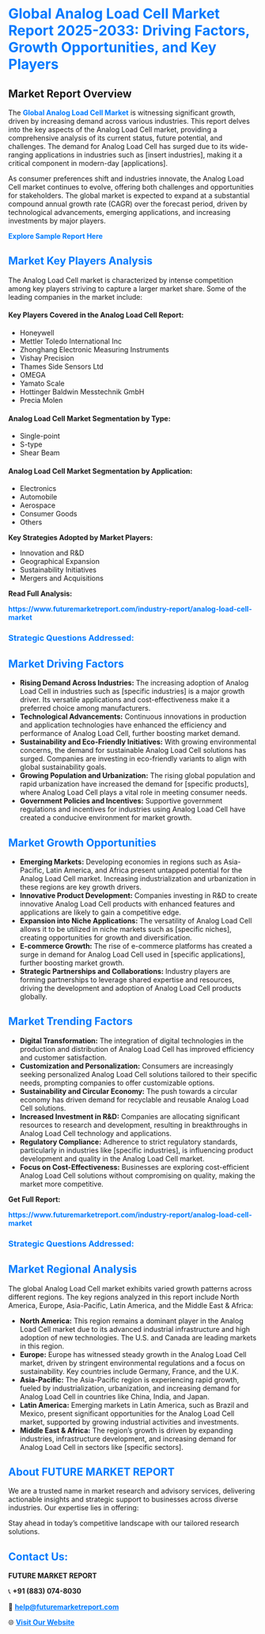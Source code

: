 <h1 style="color: #007BFF;">Global Analog Load Cell Market Report 2025-2033: Driving Factors, Growth Opportunities, and Key Players</h1>

<section id="overview">
<h2>Market Report Overview</h2>
<p>The <a href="https://www.futuremarketreport.com/industry-report/analog-load-cell-market" style="color: #007BFF; text-decoration: none;"><strong>Global Analog Load Cell Market</strong></a> is witnessing significant growth, driven by increasing demand across various industries. This report delves into the key aspects of the Analog Load Cell market, providing a comprehensive analysis of its current status, future potential, and challenges. The demand for Analog Load Cell has surged due to its wide-ranging applications in industries such as [insert industries], making it a critical component in modern-day [applications].</p>
<p>As consumer preferences shift and industries innovate, the Analog Load Cell market continues to evolve, offering both challenges and opportunities for stakeholders. The global market is expected to expand at a substantial compound annual growth rate (CAGR) over the forecast period, driven by technological advancements, emerging applications, and increasing investments by major players.</p>
</section>

<section id="overview">
<p><a href="https://www.futuremarketreport.com/request-sample/reportId=76278" style="color: #007BFF; text-decoration: none;"><strong>Explore Sample Report Here</strong></a></p>
</section>

<section id="key-players">
<h2 style="color: #007BFF;">Market Key Players Analysis</h2>
<p>The Analog Load Cell market is characterized by intense competition among key players striving to capture a larger market share. Some of the leading companies in the market include:</p>
<h4>Key Players Covered in the Analog Load Cell Report:</h4>
<ul><li>Honeywell</li><li>Mettler Toledo International Inc</li><li>Zhonghang Electronic Measuring Instruments</li><li>Vishay Precision</li><li>Thames Side Sensors Ltd</li><li>OMEGA</li><li>Yamato Scale</li><li>Hottinger Baldwin Messtechnik GmbH</li><li>Precia Molen</li></ul>
<h4>Analog Load Cell Market Segmentation by Type:</h4>
<ul><li>Single-point</li><li>S-type</li><li>Shear Beam</li></ul>

<h4>Analog Load Cell Market Segmentation by Application:</h4>
<ul><li>Electronics</li><li>Automobile</li><li>Aerospace</li><li>Consumer Goods</li><li>Others</li></ul>
<p><strong>Key Strategies Adopted by Market Players:</strong></p>
<ul>
<li>Innovation and R&D</li>
<li>Geographical Expansion</li>
<li>Sustainability Initiatives</li>
<li>Mergers and Acquisitions</li>
</ul>
</section>

<section>
<p><strong>Read Full Analysis: </strong></p><a href="https://www.futuremarketreport.com/industry-report/analog-load-cell-market" style="color: #007BFF; text-decoration: none;"><strong>https://www.futuremarketreport.com/industry-report/analog-load-cell-market</strong></a>
<h3 style="color: #007BFF;">Strategic Questions Addressed:</h3>
</section>

<section id="driving-factors">
<h2 style="color: #007BFF;">Market Driving Factors</h2>
<ul>
<li><strong>Rising Demand Across Industries:</strong> The increasing adoption of Analog Load Cell in industries such as [specific industries] is a major growth driver. Its versatile applications and cost-effectiveness make it a preferred choice among manufacturers.</li>
<li><strong>Technological Advancements:</strong> Continuous innovations in production and application technologies have enhanced the efficiency and performance of Analog Load Cell, further boosting market demand.</li>
<li><strong>Sustainability and Eco-Friendly Initiatives:</strong> With growing environmental concerns, the demand for sustainable Analog Load Cell solutions has surged. Companies are investing in eco-friendly variants to align with global sustainability goals.</li>
<li><strong>Growing Population and Urbanization:</strong> The rising global population and rapid urbanization have increased the demand for [specific products], where Analog Load Cell plays a vital role in meeting consumer needs.</li>
<li><strong>Government Policies and Incentives:</strong> Supportive government regulations and incentives for industries using Analog Load Cell have created a conducive environment for market growth.</li>
</ul>
</section>

<section id="growth-opportunities">
<h2 style="color: #007BFF;">Market Growth Opportunities</h2>
<ul>
<li><strong>Emerging Markets:</strong> Developing economies in regions such as Asia-Pacific, Latin America, and Africa present untapped potential for the Analog Load Cell market. Increasing industrialization and urbanization in these regions are key growth drivers.</li>
<li><strong>Innovative Product Development:</strong> Companies investing in R&D to create innovative Analog Load Cell products with enhanced features and applications are likely to gain a competitive edge.</li>
<li><strong>Expansion into Niche Applications:</strong> The versatility of Analog Load Cell allows it to be utilized in niche markets such as [specific niches], creating opportunities for growth and diversification.</li>
<li><strong>E-commerce Growth:</strong> The rise of e-commerce platforms has created a surge in demand for Analog Load Cell used in [specific applications], further boosting market growth.</li>
<li><strong>Strategic Partnerships and Collaborations:</strong> Industry players are forming partnerships to leverage shared expertise and resources, driving the development and adoption of Analog Load Cell products globally.</li>
</ul>
</section>

<section id="trending-factors">
<h2 style="color: #007BFF;">Market Trending Factors</h2>
<ul>
<li><strong>Digital Transformation:</strong> The integration of digital technologies in the production and distribution of Analog Load Cell has improved efficiency and customer satisfaction.</li>
<li><strong>Customization and Personalization:</strong> Consumers are increasingly seeking personalized Analog Load Cell solutions tailored to their specific needs, prompting companies to offer customizable options.</li>
<li><strong>Sustainability and Circular Economy:</strong> The push towards a circular economy has driven demand for recyclable and reusable Analog Load Cell solutions.</li>
<li><strong>Increased Investment in R&D:</strong> Companies are allocating significant resources to research and development, resulting in breakthroughs in Analog Load Cell technology and applications.</li>
<li><strong>Regulatory Compliance:</strong> Adherence to strict regulatory standards, particularly in industries like [specific industries], is influencing product development and quality in the Analog Load Cell market.</li>
<li><strong>Focus on Cost-Effectiveness:</strong> Businesses are exploring cost-efficient Analog Load Cell solutions without compromising on quality, making the market more competitive.</li>
</ul>
</section>

<section>
<p><strong>Get Full Report: </strong></p><a href="https://www.futuremarketreport.com/industry-report/analog-load-cell-market" style="color: #007BFF; text-decoration: none;"><strong>https://www.futuremarketreport.com/industry-report/analog-load-cell-market</strong></a>
<h3 style="color: #007BFF;">Strategic Questions Addressed:</h3>
</section>


<section id="regional-analysis">
<h2 style="color: #007BFF;">Market Regional Analysis</h2>
<p>The global Analog Load Cell market exhibits varied growth patterns across different regions. The key regions analyzed in this report include North America, Europe, Asia-Pacific, Latin America, and the Middle East & Africa:</p>
<ul>
<li><strong>North America:</strong> This region remains a dominant player in the Analog Load Cell market due to its advanced industrial infrastructure and high adoption of new technologies. The U.S. and Canada are leading markets in this region.</li>
<li><strong>Europe:</strong> Europe has witnessed steady growth in the Analog Load Cell market, driven by stringent environmental regulations and a focus on sustainability. Key countries include Germany, France, and the U.K.</li>
<li><strong>Asia-Pacific:</strong> The Asia-Pacific region is experiencing rapid growth, fueled by industrialization, urbanization, and increasing demand for Analog Load Cell in countries like China, India, and Japan.</li>
<li><strong>Latin America:</strong> Emerging markets in Latin America, such as Brazil and Mexico, present significant opportunities for the Analog Load Cell market, supported by growing industrial activities and investments.</li>
<li><strong>Middle East & Africa:</strong> The region’s growth is driven by expanding industries, infrastructure development, and increasing demand for Analog Load Cell in sectors like [specific sectors].</li>
</ul>
</section>

<footer>
<h2 style="color: #007BFF;">About FUTURE MARKET REPORT</h2>
<p>We are a trusted name in market research and advisory services, delivering actionable insights and strategic support to businesses across diverse industries. Our expertise lies in offering:</p>

<p>Stay ahead in today’s competitive landscape with our tailored research solutions.</p>

<h2 style="color: #007BFF;">Contact Us:</h2>
<p><strong>FUTURE MARKET REPORT</strong></p>
<p>📞 <strong>+91 (883) 074-8030</strong></p>
<p>📧 <strong><a href="mailto:help@futuremarketreport.com" style="color: #007BFF;">help@futuremarketreport.com</a></strong></p>
<p>🌐 <strong><a href="https://www.futuremarketreport.com/" style="color: #007BFF;">Visit Our Website</a></strong></p>
</footer>